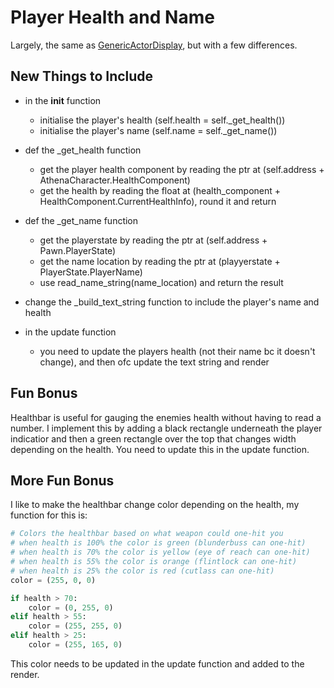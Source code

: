 # Player Health and Name
Largely, the same as [GenericActorDisplay](./GenericActorDisplay.md), but with a few differences.

## New Things to Include
- in the __init__ function
    - initialise the player's health (self.health = self._get_health())
    - initialise the player's name (self.name = self._get_name())

- def the _get_health function
    - get the player health component by reading the ptr at (self.address + AthenaCharacter.HealthComponent)
    - get the health by reading the float at (health_component + HealthComponent.CurrentHealthInfo), round it and return

- def the _get_name function
    - get the playerstate by reading the ptr at (self.address + Pawn.PlayerState)
    - get the name location by reading the ptr at (playyerstate + PlayerState.PlayerName)
    - use read_name_string(name_location) and return the result

- change the _build_text_string function to include the player's name and health

- in the update function
    - you need to update the players health (not their name bc it doesn't change), and then ofc update the text string and render

## Fun Bonus
Healthbar is useful for gauging the enemies health without having to read a number. I implement this by adding a black rectangle underneath the player indicatior and then a green rectangle over the top that changes width depending on the health. You need to update this in the update function.

## More Fun Bonus
I like to make the healthbar change color depending on the health, my function for this is:
```python
# Colors the healthbar based on what weapon could one-hit you
# when health is 100% the color is green (blunderbuss can one-hit)
# when health is 70% the color is yellow (eye of reach can one-hit)
# when health is 55% the color is orange (flintlock can one-hit)
# when health is 25% the color is red (cutlass can one-hit)
color = (255, 0, 0)

if health > 70:
    color = (0, 255, 0)
elif health > 55:
    color = (255, 255, 0)
elif health > 25:
    color = (255, 165, 0)
```
This color needs to be updated in the update function and added to the render.